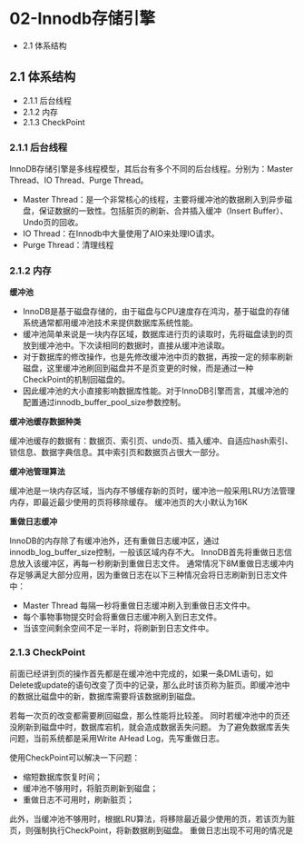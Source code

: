 
# 02-Innodb存储引擎

- 2.1 体系结构


## 2.1 体系结构

- 2.1.1 后台线程
- 2.1.2 内存
- 2.1.3 CheckPoint

### 2.1.1 后台线程

InnoDB存储引擎是多线程模型，其后台有多个不同的后台线程。分别为：Master Thread、IO Thread、Purge Thread。

- Master Thread：是一个非常核心的线程，主要将缓冲池的数据刷入到异步磁盘，保证数据的一致性。包括脏页的刷新、合并插入缓冲（Insert Buffer）、Undo页的回收。
- IO Thread：在Innodb中大量使用了AIO来处理IO请求。
- Purge Thread：清理线程

### 2.1.2 内存

**缓冲池**

- InnoDB是基于磁盘存储的，由于磁盘与CPU速度存在鸿沟，基于磁盘的存储系统通常都用缓冲池技术来提供数据库系统性能。
- 缓冲池简单来说是一块内存区域，数据库进行页的读取时，先将磁盘读到的页放到缓冲池中。下次读相同的数据时，直接从缓冲池读取。
- 对于数据库的修改操作，也是先修改缓冲池中页的数据，再按一定的频率刷新磁盘，这里缓冲池刷回到磁盘并不是页变更的时候，而是通过一种CheckPoint的机制回磁盘的。
- 因此缓冲池的大小直接影响数据库性能。对于InnoDB引擎而言，其缓冲池的配置通过innodb_buffer_pool_size参数控制。

**缓冲池缓存数据种类**

缓冲池缓存的数据有：数据页、索引页、undo页、插入缓冲、自适应hash索引、锁信息、数据字典信息。其中索引页和数据页占很大一部分。

**缓冲池管理算法**

缓冲池是一块内存区域，当内存不够缓存新的页时，缓冲池一般采用LRU方法管理内存，即最近最少使用的页将移除缓存。
缓冲池页的大小默认为16K


**重做日志缓冲**

InnoDB的内存除了有缓冲池外，还有重做日志缓冲区，通过innodb_log_buffer_size控制，一般该区域内存不大。
InnoDB首先将重做日志信息放入该缓冲区，再每一秒刷新到重做日志文件。
通常情况下8M重做日志缓冲内存足够满足大部分应用，因为重做日志在以下三种情况会将日志刷新到日志文件中：

- Master Thread 每隔一秒将重做日志缓冲刷入到重做日志文件中。
- 每个事物事物提交时会将重做日志缓冲刷入到日志文件。
- 当该空间剩余空间不足一半时，将刷新到日志文件中。

### 2.1.3 CheckPoint
 
前面已经讲到页的操作首先都是在缓冲池中完成的，如果一条DML语句，如Delete或update的语句改变了页中的记录，那么此时该页称为脏页。即缓冲池中的数据比磁盘中的新，数据库需要将该数据刷到磁盘。

若每一次页的改变都需要刷回磁盘，那么性能将比较差。
同时若缓冲池中的页还没刷新到磁盘中时，数据库宕机，就会造成数据丢失问题。
为了避免数据库丢失问题，当前系统都是采用Write AHead Log，先写重做日志。

使用CheckPoint可以解决一下问题：

- 缩短数据库恢复时间；
- 缓冲池不够用时，将脏页刷新到磁盘；
- 重做日志不可用时，刷新脏页；

此外，当缓冲池不够用时，根据LRU算法，将移除最近最少使用的页，若该页为脏页，则强制执行CheckPoint，将新数据刷到磁盘。
重做日志出现不可用的情况是








